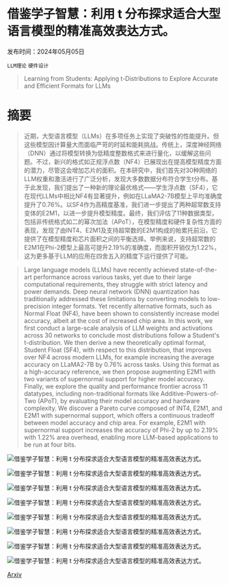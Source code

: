 # 借鉴学子智慧：利用 t 分布探求适合大型语言模型的精准高效表达方式。

发布时间：2024年05月05日

`LLM理论` `硬件设计`

> Learning from Students: Applying t-Distributions to Explore Accurate and Efficient Formats for LLMs

# 摘要

> 近期，大型语言模型（LLMs）在多项任务上实现了突破性的性能提升。但这些模型因计算量大而面临严苛的时延和能耗挑战。传统上，深度神经网络（DNN）通过将模型转换为低精度整数格式来进行量化，以缓解这些问题。不过，新兴的格式如正规浮点数（NF4）已展现出在提高模型精度方面的潜力，尽管这会增加芯片的面积。在本研究中，我们首先对30种网络的LLM权重和激活进行了广泛分析，发现大多数数据分布符合学生t分布。基于此发现，我们提出了一种新的理论最优格式——学生浮点数（SF4），它在现代LLMs中相比NF4有显著提升，例如在LLaMA2-7B模型上平均准确度提升了0.76%。以SF4作为高精度基准，我们进一步提出了两种超常数支持变体的E2M1，以进一步提升模型精度。最终，我们评估了11种数据类型，包括非传统格式如二的幂次加法（APoT），在模型精度和硬件复杂性方面的表现，发现了由INT4、E2M1及支持超常数的E2M1构成的帕累托前沿，它提供了在模型精度和芯片面积之间的平衡选择。举例来说，支持超常数的E2M1在Phi-2模型上最高可提升2.19%的准确度，而面积开销仅为1.22%，这为更多基于LLM的应用在四舍五入的精度下运行提供了可能。

> Large language models (LLMs) have recently achieved state-of-the-art performance across various tasks, yet due to their large computational requirements, they struggle with strict latency and power demands. Deep neural network (DNN) quantization has traditionally addressed these limitations by converting models to low-precision integer formats. Yet recently alternative formats, such as Normal Float (NF4), have been shown to consistently increase model accuracy, albeit at the cost of increased chip area. In this work, we first conduct a large-scale analysis of LLM weights and activations across 30 networks to conclude most distributions follow a Student's t-distribution. We then derive a new theoretically optimal format, Student Float (SF4), with respect to this distribution, that improves over NF4 across modern LLMs, for example increasing the average accuracy on LLaMA2-7B by 0.76% across tasks. Using this format as a high-accuracy reference, we then propose augmenting E2M1 with two variants of supernormal support for higher model accuracy. Finally, we explore the quality and performance frontier across 11 datatypes, including non-traditional formats like Additive-Powers-of-Two (APoT), by evaluating their model accuracy and hardware complexity. We discover a Pareto curve composed of INT4, E2M1, and E2M1 with supernormal support, which offers a continuous tradeoff between model accuracy and chip area. For example, E2M1 with supernormal support increases the accuracy of Phi-2 by up to 2.19% with 1.22% area overhead, enabling more LLM-based applications to be run at four bits.

![借鉴学子智慧：利用 t 分布探求适合大型语言模型的精准高效表达方式。](../../../paper_images/2405.03103/quantized_values.png)

![借鉴学子智慧：利用 t 分布探求适合大型语言模型的精准高效表达方式。](../../../paper_images/2405.03103/profiled_mistral.png)

![借鉴学子智慧：利用 t 分布探求适合大型语言模型的精准高效表达方式。](../../../paper_images/2405.03103/pareto.png)

![借鉴学子智慧：利用 t 分布探求适合大型语言模型的精准高效表达方式。](../../../paper_images/2405.03103/student_degrees.png)

![借鉴学子智慧：利用 t 分布探求适合大型语言模型的精准高效表达方式。](../../../paper_images/2405.03103/t-distributions.png)

![借鉴学子智慧：利用 t 分布探求适合大型语言模型的精准高效表达方式。](../../../paper_images/2405.03103/quantized_values_all.png)

![借鉴学子智慧：利用 t 分布探求适合大型语言模型的精准高效表达方式。](../../../paper_images/2405.03103/apot_values.png)

![借鉴学子智慧：利用 t 分布探求适合大型语言模型的精准高效表达方式。](../../../paper_images/2405.03103/paretos.png)

[Arxiv](https://arxiv.org/abs/2405.03103)